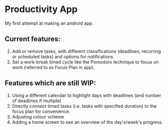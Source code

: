 # Productivity App

My first attempt at making an android app.

## Current features:
1. Add or remove tasks, with different classifications (deadlines, recurring or scheduled tasks) and options for notifications
2. Set a work-break timed cycle like the Pomodoro technique to focus on work (referred to as Focus Plan in app).

## Features which are still WIP:
1. Using a different calendar to highlight days with deadlines (and number of deadlines if multiple)
2. Directly connect timed tasks (i.e. tasks with specified duration) to the focus plan for convenience.
3. Adjusting colour scheme
4. Adding a home screen to see an overview of the day's/week's progress.
